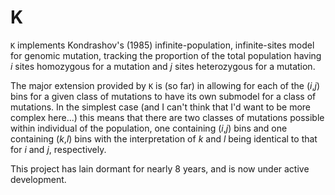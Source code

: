 K
=

`K` implements Kondrashov's (1985) infinite-population, infinite-sites model
for genomic mutation, tracking the proportion of the total population having _i_
sites homozygous for a mutation and _j_ sites heterozygous for a mutation.

The major extension provided by `K` is (so far) in allowing for each of the
(_i_,_j_) bins for a given class of mutations to have its own submodel for a
class of mutations.  In the simplest case (and I can't think that I'd want to
be more complex here...) this means that there are two classes of mutations
possible within individual of the population, one containing (_i_,_j_) bins and
one containing (_k_,_l_) bins with the interpretation of _k_ and _l_ being
identical to that for _i_ and _j_, respectively.

This project has lain dormant for nearly 8 years, and is now under active
development.

